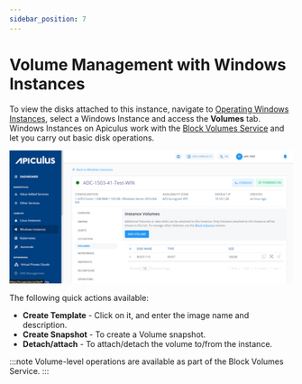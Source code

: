 ```yaml
---
sidebar_position: 7
---
```

# Volume Management with Windows Instances

To view the disks attached to this instance, navigate to [Operating Windows Instances](AboutWindowsInstances), select a Windows Instance and access the **Volumes** tab.
Windows Instances on Apiculus work with the [Block Volumes Service](/docs/Subscribers/Storage/BlockVolumes/AboutBlockVolumes) and let you carry out basic disk operations.

![Volume Management](img/VolumeManagement.png)

The following quick actions available:

- **Create Template** - Click on it, and enter the image name and description.
- **Create Snapshot** - To create a Volume snapshot.
- **Detach/attach** - To attach/detach the volume to/from the instance.

:::note
Volume-level operations are available as part of the Block Volumes Service.
:::




